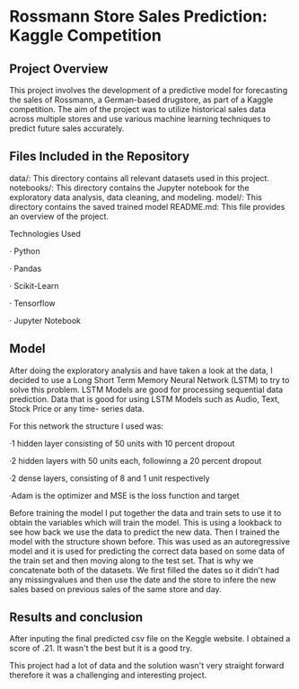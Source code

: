 # Rossmann Store Sales Prediction: Kaggle Competition

## Project Overview

This project involves the development of a predictive model for forecasting the sales of Rossmann, a German-based drugstore, as part of a Kaggle competition. The aim of the project was to utilize historical sales data across multiple stores and use various machine learning techniques to predict future sales accurately.

## Files Included in the Repository

data/: This directory contains all relevant datasets used in this project.
notebooks/: This directory contains the Jupyter notebook for the exploratory data analysis, data cleaning, and modeling.
model/: This directory contains the saved trained model
README.md: This file provides an overview of the project.

Technologies Used

· Python

· Pandas

· Scikit-Learn

· Tensorflow

· Jupyter Notebook

## Model

After doing the exploratory analysis and have taken a look at the data, I decided to use a Long Short Term Memory Neural Network (LSTM) to try to solve this problem. LSTM Models are good for processing sequential data prediction. Data that is good for using LSTM Models such as Audio, Text, Stock Price or any time- series data. 

For this network the structure I used was:

·1 hidden layer consisting of 50 units with 10 percent dropout

·2 hidden layers with 50 units each, followinng a 20 percent dropout

·2 dense layers, consisting of 8 and 1 unit respectively

·Adam is the optimizer and MSE is the loss function and target 

Before training the model I put together the data and train sets to use it to obtain the variables which will train the model. This is using a lookback to see how back we use the data to predict the new data. 
Then I trained the model with the structure shown before. This was used as an autoregressive model and it is used for predicting the correct data based on some data of the train set and then moving along to the test set. That is why we concatenate both of the datasets. We first filled the dates so it didn't had any missingvalues and then use the date and the store to infere the new sales based on previous sales of the same store and day. 

## Results and conclusion 

After inputing the final predicted csv file on the Keggle website. I obtained a score of .21. It wasn't the best but it is a good try. 

This project had a lot of data and the solution wasn't very straight forward therefore it was a challenging and interesting project. 
